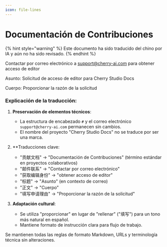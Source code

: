 ```yaml
---
icon: file-lines
---
```

# Documentación de Contribuciones  


{% hint style="warning" %}
Este documento ha sido traducido del chino por IA y aún no ha sido revisado.
{% endhint %}




Contactar por correo electrónico a support@cherry-ai.com para obtener acceso de editor  

Asunto: Solicitud de acceso de editor para Cherry Studio Docs  

Cuerpo: Proporcionar la razón de la solicitud  

### Explicación de la traducción:  
1. **Preservación de elementos técnicos**:  
   - La estructura de encabezado `#` y el correo electrónico `support@cherry-ai.com` permanecen sin cambios.  
   - El nombre del proyecto "Cherry Studio Docs" no se traduce por ser una marca.  

2. **Traducciones clave:  
   - "贡献文档" → "Documentación de Contribuciones" (término estándar en proyectos colaborativos)  
   - "邮件联系" → "Contactar por correo electrónico"  
   - "获取编辑身份" → "obtener acceso de editor"  
   - "标题" → "Asunto" (en contexto de correo)  
   - "正文" → "Cuerpo"  
   - "填写申请理由" → "Proporcionar la razón de la solicitud"  

3. **Adaptación cultural**:  
   - Se utiliza "proporcionar" en lugar de "rellenar" ("填写") para un tono más natural en español.  
   - Mantiene formato de instrucción clara para flujo de trabajo.  

Se mantienen todas las reglas de formato Markdown, URLs y terminología técnica sin alteraciones.